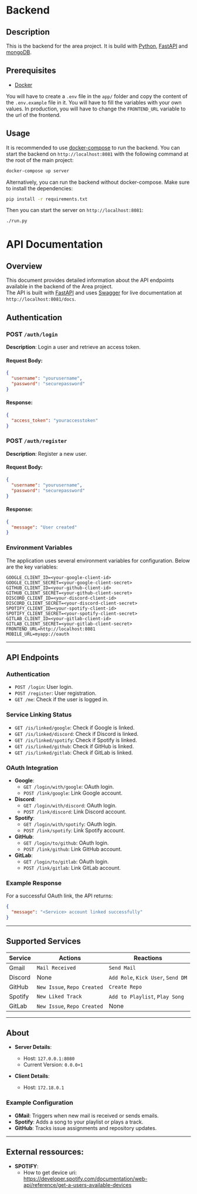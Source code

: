 # Backend

## Description

This is the backend for the area project. It is build with [Python](https://www.python.org/), [FastAPI](https://fastapi.tiangolo.com/) and [mongoDB](https://www.mongodb.com/).

## Prerequisites

- [Docker](https://docs.docker.com/get-docker/)

You will have to create a `.env` file in the `app/` folder and copy the content of the `.env.example` file in it. You will have to fill the variables with your own values.
In production, you will have to change the `FRONTEND_URL` variable to the url of the frontend.

## Usage

It is recommended to use [docker-compose](https://docs.docker.com/compose/) to run the backend. You can start the backend on `http://localhost:8081` with the following command at the root of the main project:

```bash
docker-compose up server
```

Alternatively, you can run the backend without docker-compose. Make sure to install the dependencies:

```bash
pip install -r requirements.txt
```

Then you can start the server on `http://localhost:8081`:

```bash
./run.py
```

# API Documentation

## Overview

This document provides detailed information about the API endpoints available in the backend of the Area project.  
The API is built with [FastAPI](https://fastapi.tiangolo.com/) and uses [Swagger](https://swagger.io/) for live documentation at `http://localhost:8081/docs`.

## Authentication

### POST `/auth/login`

**Description**: Login a user and retrieve an access token.

#### Request Body:
```json
{
  "username": "yourusername",
  "password": "securepassword"
}
```

#### Response:

```json
{
  "access_token": "youraccesstoken"
}
```

### POST `/auth/register`

**Description**: Register a new user.

#### Request Body:
```json
{
  "username": "yourusername",
  "password": "securepassword"
}
```

#### Response:

```json
{
  "message": "User created"
}
```

### Environment Variables

The application uses several environment variables for configuration. Below are the key variables:

```dotenv
GOOGLE_CLIENT_ID=<your-google-client-id>
GOOGLE_CLIENT_SECRET=<your-google-client-secret>
GITHUB_CLIENT_ID=<your-github-client-id>
GITHUB_CLIENT_SECRET=<your-github-client-secret>
DISCORD_CLIENT_ID=<your-discord-client-id>
DISCORD_CLIENT_SECRET=<your-discord-client-secret>
SPOTIFY_CLIENT_ID=<your-spotify-client-id>
SPOTIFY_CLIENT_SECRET=<your-spotify-client-secret>
GITLAB_CLIENT_ID=<your-gitlab-client-id>
GITLAB_CLIENT_SECRET=<your-gitlab-client-secret>
FRONTEND_URL=http://localhost:8081
MOBILE_URL=myapp://oauth
```

---


## API Endpoints

### Authentication

- `POST /login`: User login.
- `POST /register`: User registration.
- `GET /me`: Check if the user is logged in.

### Service Linking Status

- `GET /is/linked/google`: Check if Google is linked.
- `GET /is/linked/discord`: Check if Discord is linked.
- `GET /is/linked/spotify`: Check if Spotify is linked.
- `GET /is/linked/github`: Check if GitHub is linked.
- `GET /is/linked/gitlab`: Check if GitLab is linked.

### OAuth Integration

- **Google**:
  - `GET /login/with/google`: OAuth login.
  - `POST /link/google`: Link Google account.
- **Discord**:
  - `GET /login/with/discord`: OAuth login.
  - `POST /link/discord`: Link Discord account.
- **Spotify**:
  - `GET /login/with/spotify`: OAuth login.
  - `POST /link/spotify`: Link Spotify account.
- **GitHub**:
  - `GET /login/to/github`: OAuth login.
  - `POST /link/github`: Link GitHub account.
- **GitLab**:
  - `GET /login/to/gitlab`: OAuth login.
  - `POST /link/gitlab`: Link GitLab account.

### Example Response

For a successful OAuth link, the API returns:
```json
{
  "message": "<Service> account linked successfully"
}
```

---

## Supported Services

| Service  | Actions                             | Reactions                            |
|----------|-------------------------------------|---------------------------------------|
| Gmail    | `Mail Received`                    | `Send Mail`                          |
| Discord  | None                               | `Add Role`, `Kick User`, `Send DM`   |
| GitHub   | `New Issue`, `Repo Created`        | `Create Repo`                        |
| Spotify  | `New Liked Track`                  | `Add to Playlist`, `Play Song`       |
| GitLab   | `New Issue`, `Repo Created`        | None                                 |

---

## About

- **Server Details**:
  - Host: `127.0.0.1:8080`
  - Current Version: `0.0.0+1`

- **Client Details**:
  - Host: `172.18.0.1`

### Example Configuration

- **GMail**: Triggers when new mail is received or sends emails.
- **Spotify**: Adds a song to your playlist or plays a track.
- **GitHub**: Tracks issue assignments and repository updates.

---

## External ressources:
- **SPOTIFY**:
  - How to get device uri: https://developer.spotify.com/documentation/web-api/reference/get-a-users-available-devices
